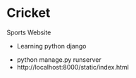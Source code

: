 Cricket
=======
Sports Website
- Learning python django

* python manage.py runserver
* http://localhost:8000/static/index.html